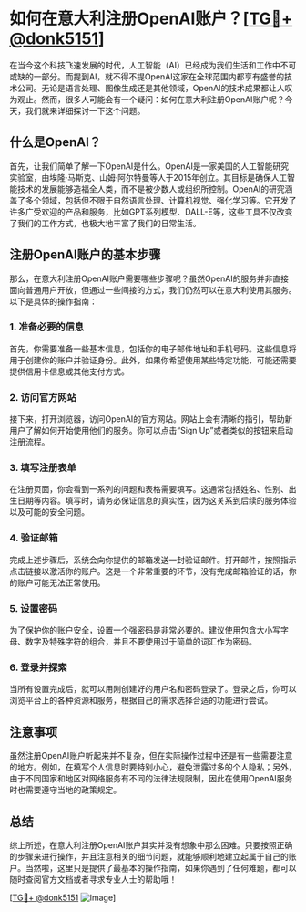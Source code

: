 # 如何在意大利注册OpenAI账户？[[TG💪+ @donk5151](https://t.me/s/donk5151)]

在当今这个科技飞速发展的时代，人工智能（AI）已经成为我们生活和工作中不可或缺的一部分。而提到AI，就不得不提OpenAI这家在全球范围内都享有盛誉的技术公司。无论是语言处理、图像生成还是其他领域，OpenAI的技术成果都让人叹为观止。然而，很多人可能会有一个疑问：如何在意大利注册OpenAI账户呢？今天，我们就来详细探讨一下这个问题。

## 什么是OpenAI？

首先，让我们简单了解一下OpenAI是什么。OpenAI是一家美国的人工智能研究实验室，由埃隆·马斯克、山姆·阿尔特曼等人于2015年创立。其目标是确保人工智能技术的发展能够造福全人类，而不是被少数人或组织所控制。OpenAI的研究涵盖了多个领域，包括但不限于自然语言处理、计算机视觉、强化学习等。它开发了许多广受欢迎的产品和服务，比如GPT系列模型、DALL-E等，这些工具不仅改变了我们的工作方式，也极大地丰富了我们的日常生活。

## 注册OpenAI账户的基本步骤

那么，在意大利注册OpenAI账户需要哪些步骤呢？虽然OpenAI的服务并非直接面向普通用户开放，但通过一些间接的方式，我们仍然可以在意大利使用其服务。以下是具体的操作指南：

### 1. 准备必要的信息

首先，你需要准备一些基本信息，包括你的电子邮件地址和手机号码。这些信息将用于创建你的账户并验证身份。此外，如果你希望使用某些特定功能，可能还需要提供信用卡信息或其他支付方式。

### 2. 访问官方网站

接下来，打开浏览器，访问OpenAI的官方网站。网站上会有清晰的指引，帮助新用户了解如何开始使用他们的服务。你可以点击“Sign Up”或者类似的按钮来启动注册流程。

### 3. 填写注册表单

在注册页面，你会看到一系列的问题和表格需要填写。这通常包括姓名、性别、出生日期等内容。填写时，请务必保证信息的真实性，因为这关系到后续的服务体验以及可能的安全问题。

### 4. 验证邮箱

完成上述步骤后，系统会向你提供的邮箱发送一封验证邮件。打开邮件，按照指示点击链接以激活你的账户。这是一个非常重要的环节，没有完成邮箱验证的话，你的账户可能无法正常使用。

### 5. 设置密码

为了保护你的账户安全，设置一个强密码是非常必要的。建议使用包含大小写字母、数字及特殊字符的组合，并且不要使用过于简单的词汇作为密码。

### 6. 登录并探索

当所有设置完成后，就可以用刚创建好的用户名和密码登录了。登录之后，你可以浏览平台上的各种资源和服务，根据自己的需求选择合适的功能进行尝试。

## 注意事项

虽然注册OpenAI账户听起来并不复杂，但在实际操作过程中还是有一些需要注意的地方。例如，在填写个人信息时要特别小心，避免泄露过多的个人隐私；另外，由于不同国家和地区对网络服务有不同的法律法规限制，因此在使用OpenAI服务时也需要遵守当地的政策规定。

## 总结

综上所述，在意大利注册OpenAI账户其实并没有想象中那么困难。只要按照正确的步骤来进行操作，并且注意相关的细节问题，就能够顺利地建立起属于自己的账户。当然啦，这里只是提供了最基本的操作指南，如果你遇到了任何难题，都可以随时查阅官方文档或者寻求专业人士的帮助哦！

[[TG💪+ @donk5151](https://t.me/s/donk5151) ![Image](https://i.postimg.cc/rwNCRYN7/Snipaste-2025-04-30-17-27-05.png)]